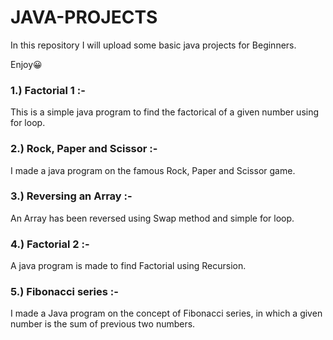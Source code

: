 # JAVA-PROJECTS

In this repository I will upload some basic java projects for Beginners. 

Enjoy😀

### 1.) Factorial 1 :- 

This is a simple java program to find the factorical of a given number using for loop.

### 2.) Rock, Paper and Scissor :- 

I made a java program on the famous Rock, Paper and Scissor game.

### 3.) Reversing an Array :-

An Array has been reversed using Swap method and simple for loop.

### 4.) Factorial 2 :-

A java program is made to find Factorial using Recursion.

### 5.) Fibonacci series :-

I made a Java program on the concept of Fibonacci series, in which a given number is the sum of previous two numbers.
